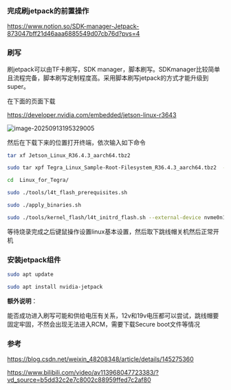 ### 完成刷jetpack的前置操作

https://www.notion.so/SDK-manager-Jetpack-873047bff21d46aaa6885549d07cb76d?pvs=4

### 刷写

刷jetpack可以由TF卡刷写，SDK manager，脚本刷写。SDKmanager比较简单且流程完备，脚本刷写定制程度高。采用脚本刷写jetpack的方式才能升级到super。

在下面的页面下载

https://developer.nvidia.com/embedded/jetson-linux-r3643

![image-20250913195329005](/home/wyc/.config/Typora/typora-user-images/image-20250913195329005.png)

然后在下载下来的位置打开终端，依次输入如下命令

```bash
tar xf Jetson_Linux_R36.4.3_aarch64.tbz2

sudo tar xpf Tegra_Linux_Sample-Root-Filesystem_R36.4.3_aarch64.tbz2  -C  Linux_for_Tegra/rootfs/

cd  Linux_for_Tegra/

sudo ./tools/l4t_flash_prerequisites.sh

sudo ./apply_binaries.sh

sudo ./tools/kernel_flash/l4t_initrd_flash.sh --external-device nvme0n1p1 -c tools/kernel_flash/flash_l4t_t234_nvme.xml -p "-c bootloader/generic/cfg/flash_t234_qspi.xml"  --showlogs --network usb0 p3768-0000-p3767-0000-super internal
```

等待烧录完成之后键鼠操作设置linux基本设置，然后取下跳线帽关机然后正常开机

### 安装jetpack组件

```bash
sudo apt update

sudo apt install nvidia-jetpack
```

**额外说明**：

能否成功进入刷写可能和供给电压有关系，12v和19v电压都可以尝试，跳线帽要固定牢固，不然会出现无法进入RCM，需要下载Secure boot文件等情况



### 参考

https://blog.csdn.net/weixin_48208348/article/details/145275360

https://www.bilibili.com/video/av113968047723383/?vd_source=b5dd32c2e7c8002c88959ffed7c2af80
